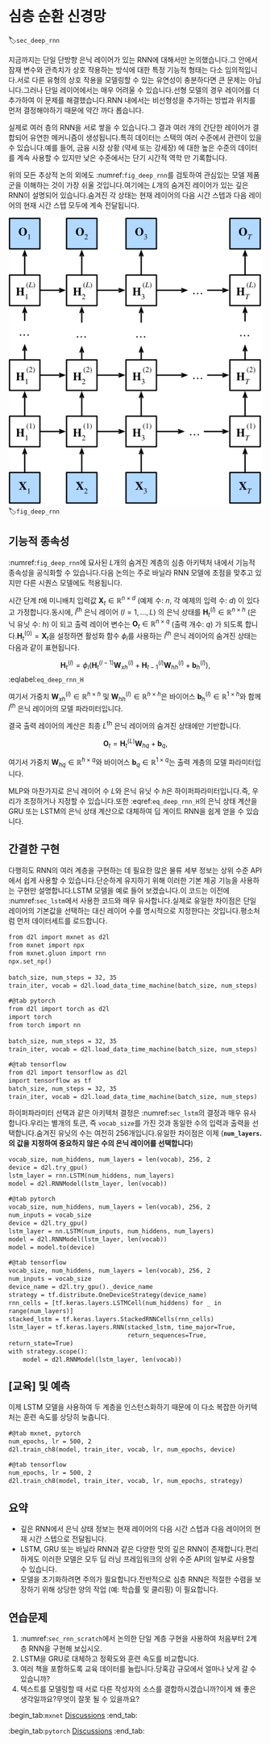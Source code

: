# 심층 순환 신경망

:label:`sec_deep_rnn` 

지금까지는 단일 단방향 은닉 레이어가 있는 RNN에 대해서만 논의했습니다.그 안에서 잠재 변수와 관측치가 상호 작용하는 방식에 대한 특정 기능적 형태는 다소 임의적입니다.서로 다른 유형의 상호 작용을 모델링할 수 있는 유연성이 충분하다면 큰 문제는 아닙니다.그러나 단일 레이어에서는 매우 어려울 수 있습니다.선형 모델의 경우 레이어를 더 추가하여 이 문제를 해결했습니다.RNN 내에서는 비선형성을 추가하는 방법과 위치를 먼저 결정해야하기 때문에 약간 까다 롭습니다. 

실제로 여러 층의 RNN을 서로 쌓을 수 있습니다.그 결과 여러 개의 간단한 레이어가 결합되어 유연한 메커니즘이 생성됩니다.특히 데이터는 스택의 여러 수준에서 관련이 있을 수 있습니다.예를 들어, 금융 시장 상황 (약세 또는 강세장) 에 대한 높은 수준의 데이터를 계속 사용할 수 있지만 낮은 수준에서는 단기 시간적 역학 만 기록합니다. 

위의 모든 추상적 논의 외에도 :numref:`fig_deep_rnn`를 검토하여 관심있는 모델 제품군을 이해하는 것이 가장 쉬울 것입니다.여기에는 $L$개의 숨겨진 레이어가 있는 깊은 RNN이 설명되어 있습니다.숨겨진 각 상태는 현재 레이어의 다음 시간 스텝과 다음 레이어의 현재 시간 스텝 모두에 계속 전달됩니다. 

![Architecture of a deep RNN.](../img/deep-rnn.svg)
:label:`fig_deep_rnn`

## 기능적 종속성

:numref:`fig_deep_rnn`에 묘사된 $L$개의 숨겨진 계층의 심층 아키텍처 내에서 기능적 종속성을 공식화할 수 있습니다.다음 논의는 주로 바닐라 RNN 모델에 초점을 맞추고 있지만 다른 시퀀스 모델에도 적용됩니다. 

시간 단계 $t$에 미니배치 입력값 $\mathbf{X}_t \in \mathbb{R}^{n \times d}$ (예제 수: $n$, 각 예제의 입력 수: $d$) 이 있다고 가정합니다.동시에, $l^\mathrm{th}$ 은닉 레이어 ($l=1,\ldots,L$) 의 은닉 상태를 $\mathbf{H}_t^{(l)}  \in \mathbb{R}^{n \times h}$ (은닉 유닛 수: $h$) 이 되고 출력 레이어 변수는 $\mathbf{O}_t \in \mathbb{R}^{n \times q}$ (출력 개수: $q$) 가 되도록 합니다.$\mathbf{H}_t^{(0)} = \mathbf{X}_t$을 설정하면 활성화 함수 $\phi_l$를 사용하는 $l^\mathrm{th}$ 은닉 레이어의 숨겨진 상태는 다음과 같이 표현됩니다. 

$$\mathbf{H}_t^{(l)} = \phi_l(\mathbf{H}_t^{(l-1)} \mathbf{W}_{xh}^{(l)} + \mathbf{H}_{t-1}^{(l)} \mathbf{W}_{hh}^{(l)}  + \mathbf{b}_h^{(l)}),$$
:eqlabel:`eq_deep_rnn_H`

여기서 가중치 $\mathbf{W}_{xh}^{(l)} \in \mathbb{R}^{h \times h}$ 및 $\mathbf{W}_{hh}^{(l)} \in \mathbb{R}^{h \times h}$은 바이어스 $\mathbf{b}_h^{(l)} \in \mathbb{R}^{1 \times h}$와 함께 $l^\mathrm{th}$ 은닉 레이어의 모델 파라미터입니다. 

결국 출력 레이어의 계산은 최종 $L^\mathrm{th}$ 은닉 레이어의 숨겨진 상태에만 기반합니다. 

$$\mathbf{O}_t = \mathbf{H}_t^{(L)} \mathbf{W}_{hq} + \mathbf{b}_q,$$

여기서 가중치 $\mathbf{W}_{hq} \in \mathbb{R}^{h \times q}$와 바이어스 $\mathbf{b}_q \in \mathbb{R}^{1 \times q}$는 출력 계층의 모델 파라미터입니다. 

MLP와 마찬가지로 은닉 레이어 수 $L$와 은닉 유닛 수 $h$은 하이퍼파라미터입니다.즉, 우리가 조정하거나 지정할 수 있습니다.또한 :eqref:`eq_deep_rnn_H`의 은닉 상태 계산을 GRU 또는 LSTM의 은닉 상태 계산으로 대체하여 딥 게이트 RNN을 쉽게 얻을 수 있습니다. 

## 간결한 구현

다행히도 RNN의 여러 계층을 구현하는 데 필요한 많은 물류 세부 정보는 상위 수준 API에서 쉽게 사용할 수 있습니다.단순하게 유지하기 위해 이러한 기본 제공 기능을 사용하는 구현만 설명합니다.LSTM 모델을 예로 들어 보겠습니다.이 코드는 이전에 :numref:`sec_lstm`에서 사용한 코드와 매우 유사합니다.실제로 유일한 차이점은 단일 레이어의 기본값을 선택하는 대신 레이어 수를 명시적으로 지정한다는 것입니다.평소처럼 먼저 데이터세트를 로드합니다.

```{.python .input}
from d2l import mxnet as d2l
from mxnet import npx
from mxnet.gluon import rnn
npx.set_np()

batch_size, num_steps = 32, 35
train_iter, vocab = d2l.load_data_time_machine(batch_size, num_steps)
```

```{.python .input}
#@tab pytorch
from d2l import torch as d2l
import torch
from torch import nn

batch_size, num_steps = 32, 35
train_iter, vocab = d2l.load_data_time_machine(batch_size, num_steps)
```

```{.python .input}
#@tab tensorflow
from d2l import tensorflow as d2l
import tensorflow as tf
batch_size, num_steps = 32, 35
train_iter, vocab = d2l.load_data_time_machine(batch_size, num_steps)
```

하이퍼파라미터 선택과 같은 아키텍처 결정은 :numref:`sec_lstm`의 결정과 매우 유사합니다.우리는 별개의 토큰, 즉 `vocab_size`를 가진 것과 동일한 수의 입력과 출력을 선택합니다.숨겨진 유닛의 수는 여전히 256개입니다.유일한 차이점은 이제 (**`num_layers`.의 값을 지정하여 중요하지 않은 수의 은닉 레이어를 선택합니다**)

```{.python .input}
vocab_size, num_hiddens, num_layers = len(vocab), 256, 2
device = d2l.try_gpu()
lstm_layer = rnn.LSTM(num_hiddens, num_layers)
model = d2l.RNNModel(lstm_layer, len(vocab))
```

```{.python .input}
#@tab pytorch
vocab_size, num_hiddens, num_layers = len(vocab), 256, 2
num_inputs = vocab_size
device = d2l.try_gpu()
lstm_layer = nn.LSTM(num_inputs, num_hiddens, num_layers)
model = d2l.RNNModel(lstm_layer, len(vocab))
model = model.to(device)
```

```{.python .input}
#@tab tensorflow
vocab_size, num_hiddens, num_layers = len(vocab), 256, 2
num_inputs = vocab_size
device_name = d2l.try_gpu()._device_name
strategy = tf.distribute.OneDeviceStrategy(device_name)
rnn_cells = [tf.keras.layers.LSTMCell(num_hiddens) for _ in range(num_layers)]
stacked_lstm = tf.keras.layers.StackedRNNCells(rnn_cells)
lstm_layer = tf.keras.layers.RNN(stacked_lstm, time_major=True,
                                 return_sequences=True, return_state=True)
with strategy.scope():
    model = d2l.RNNModel(lstm_layer, len(vocab))
```

## [**교육**] 및 예측

이제 LSTM 모델을 사용하여 두 계층을 인스턴스화하기 때문에 이 다소 복잡한 아키텍처는 훈련 속도를 상당히 늦춥니다.

```{.python .input}
#@tab mxnet, pytorch
num_epochs, lr = 500, 2
d2l.train_ch8(model, train_iter, vocab, lr, num_epochs, device)
```

```{.python .input}
#@tab tensorflow
num_epochs, lr = 500, 2
d2l.train_ch8(model, train_iter, vocab, lr, num_epochs, strategy)
```

## 요약

* 깊은 RNN에서 은닉 상태 정보는 현재 레이어의 다음 시간 스텝과 다음 레이어의 현재 시간 스텝으로 전달됩니다.
* LSTM, GRU 또는 바닐라 RNN과 같은 다양한 맛의 깊은 RNN이 존재합니다.편리하게도 이러한 모델은 모두 딥 러닝 프레임워크의 상위 수준 API의 일부로 사용할 수 있습니다.
* 모델을 초기화하려면 주의가 필요합니다.전반적으로 심층 RNN은 적절한 수렴을 보장하기 위해 상당한 양의 작업 (예: 학습률 및 클리핑) 이 필요합니다.

## 연습문제

1. :numref:`sec_rnn_scratch`에서 논의한 단일 계층 구현을 사용하여 처음부터 2계층 RNN을 구현해 보십시오.
2. LSTM을 GRU로 대체하고 정확도와 훈련 속도를 비교합니다.
3. 여러 책을 포함하도록 교육 데이터를 늘립니다.당혹감 규모에서 얼마나 낮게 갈 수 있습니까?
4. 텍스트를 모델링할 때 서로 다른 작성자의 소스를 결합하시겠습니까?이게 왜 좋은 생각일까요?무엇이 잘못 될 수 있을까요?

:begin_tab:`mxnet`
[Discussions](https://discuss.d2l.ai/t/340)
:end_tab:

:begin_tab:`pytorch`
[Discussions](https://discuss.d2l.ai/t/1058)
:end_tab:
